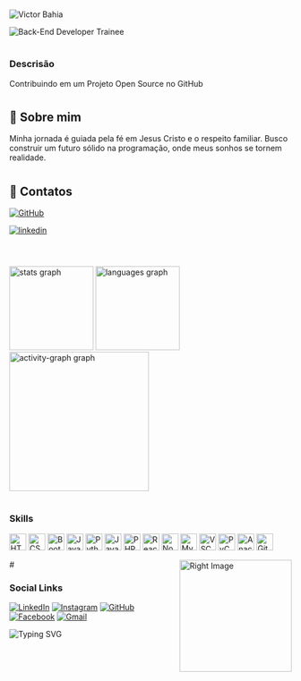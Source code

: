 #


![Victor Bahia](https://readme-typing-svg.herokuapp.com?font=Fira+Code&weight=900&size=40&duration=1&pause=1000&color=4AB5F7&background=FF559100&left=true&vCenter=true&random=true&width=435&lines=Victor+Bahia)

![Back-End Developer Trainee](https://readme-typing-svg.herokuapp.com?font=Fira+Code&weight=100&duration=4006&pause=3000&color=1EFF8A&background=FF559100&left=true&width=435&lines=Back-End+%2B+Developer+%2B+Trainee)

#

### Descrisão
 
 Contribuindo em um Projeto Open Source no GitHub

#

## 🚀 Sobre mim
Minha jornada é guiada pela fé em Jesus Cristo e o respeito familiar. Busco construir um futuro sólido na programação, onde meus sonhos se tornem realidade.

#

## 🔗 Contatos
[![GitHub](https://img.shields.io/badge/GitHub-100000?style=for-the-badge&logo=github&logoColor=white)](https://github.com/VBBahia)

[![linkedin](https://img.shields.io/badge/linkedin-0A66C2?style=for-the-badge&logo=linkedin&logoColor=white)](https://www.linkedin.com/feed/)


#
<br clear="both">

<div align="left">
  <img src="https://github-readme-stats.vercel.app/api?username=victorhsbahia&hide_title=false&hide_rank=false&show_icons=true&include_all_commits=true&disable_animations=false&theme=gotham&locale=pt-br&hide_border=false" height="150" alt="stats graph"  >
  <img src="https://github-readme-stats.vercel.app/api/top-langs?username=victorhsbahia&locale=pt-br&hide_title=false&layout=compact&card_width=320&langs_count=5&theme=gotham&hide_border=false" height="150" alt="languages graph"  />
  <img src="https://github-readme-activity-graph.vercel.app/graph?username=victorhsbahia&theme=gotham&radius=16&hide_border=false" height="249" alt="activity-graph graph"  />
</div>

#
### Skills
<a><img src="https://cdn.jsdelivr.net/gh/devicons/devicon/icons/html5/html5-original.svg" height="30" alt="HTML5 logo" />
<img src="https://cdn.jsdelivr.net/gh/devicons/devicon/icons/css3/css3-original.svg" height="30" alt="CSS3 logo" />
<img src="https://cdn.jsdelivr.net/gh/devicons/devicon/icons/bootstrap/bootstrap-original.svg" height="30" alt="Bootstrap logo" />
<img src="https://cdn.jsdelivr.net/gh/devicons/devicon/icons/javascript/javascript-original.svg" height="30" alt="JavaScript logo" />
<img src="https://cdn.jsdelivr.net/gh/devicons/devicon/icons/python/python-original.svg" height="30" alt="Python logo" />
<img src="https://cdn.jsdelivr.net/gh/devicons/devicon/icons/java/java-original.svg" height="30" alt="Java logo" />
<img src="https://cdn.jsdelivr.net/gh/devicons/devicon/icons/php/php-original.svg" height="30" alt="PHP logo" />
<img src="https://cdn.jsdelivr.net/gh/devicons/devicon/icons/react/react-original.svg" height="30" alt="React logo" />
<img src="https://cdn.jsdelivr.net/gh/devicons/devicon/icons/nodejs/nodejs-original.svg" height="30" alt="Node.js logo" />
<img src="https://cdn.jsdelivr.net/gh/devicons/devicon/icons/mysql/mysql-original.svg" height="30" alt="MySQL logo" />
<img src="https://cdn.jsdelivr.net/gh/devicons/devicon/icons/vscode/vscode-original.svg" height="30" alt="VSCode logo" />
<img src="https://cdn.jsdelivr.net/gh/devicons/devicon/icons/pycharm/pycharm-original.svg" height="30" alt="PyCharm logo" />
<img src="https://cdn.jsdelivr.net/gh/devicons/devicon/icons/anaconda/anaconda-original.svg" height="30" alt="Anaconda logo" />
<img src="https://cdn.jsdelivr.net/gh/devicons/devicon/icons/git/git-original.svg" height="30" alt="Git logo" /></a>

<img src="https://i.imgflip.com/65efzo.gif" height="200" align="right" alt="Right Image" />
#

### Social Links
[![LinkedIn](https://img.shields.io/badge/LinkedIn-0077B5?style=for-the-badge&logo=linkedin&logoColor=white)](https://www.linkedin.com/in/victor-bahia-11827b358/)
[![Instagram](https://img.shields.io/badge/-Instagram-%23E4405F?style=for-the-badge&logo=instagram&logoColor=white)](https://www.instagram.com/victor.h.s.bahia/)
[![GitHub](https://img.shields.io/badge/GitHub-100000?style=for-the-badge&logo=github&logoColor=white)](https://github.com/VBBahia)
[![Facebook](https://img.shields.io/badge/Facebook-1877F2?style=for-the-badge&logo=facebook&logoColor=white)](https://www.facebook.com/victor.bahia.10/)
[![Gmail](https://img.shields.io/badge/Gmail-333333?style=for-the-badge&logo=gmail&logoColor=red)](mailto:SEUGMAIL)

![Typing SVG](https://readme-typing-svg.herokuapp.com?font=Fira+Code&weight=100&duration=6000&pause=2000&color=63D3FF&background=FF559100&center=true&vCenter=true&width=435&lines=Paz+%2B+Amor+%2B+Programa%C3%A7%C3%A3o)

